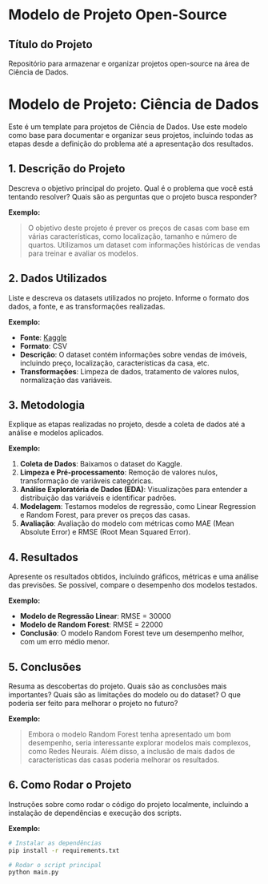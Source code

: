# Modelo de Projeto Open-Source
## Título do Projeto
Repositório para armazenar e organizar projetos open-source na área de Ciência de Dados.

# Modelo de Projeto: Ciência de Dados

Este é um template para projetos de Ciência de Dados. Use este modelo como base para documentar e organizar seus projetos, incluindo todas as etapas desde a definição do problema até a apresentação dos resultados.

## 1. Descrição do Projeto

Descreva o objetivo principal do projeto. Qual é o problema que você está tentando resolver? Quais são as perguntas que o projeto busca responder?

**Exemplo:**
> O objetivo deste projeto é prever os preços de casas com base em várias características, como localização, tamanho e número de quartos. Utilizamos um dataset com informações históricas de vendas para treinar e avaliar os modelos.

## 2. Dados Utilizados

Liste e descreva os datasets utilizados no projeto. Informe o formato dos dados, a fonte, e as transformações realizadas.

**Exemplo:**
- **Fonte**: [Kaggle](https://www.kaggle.com/)
- **Formato**: CSV
- **Descrição**: O dataset contém informações sobre vendas de imóveis, incluindo preço, localização, características da casa, etc.
- **Transformações**: Limpeza de dados, tratamento de valores nulos, normalização das variáveis.

## 3. Metodologia

Explique as etapas realizadas no projeto, desde a coleta de dados até a análise e modelos aplicados.

**Exemplo:**
1. **Coleta de Dados**: Baixamos o dataset do Kaggle.
2. **Limpeza e Pré-processamento**: Remoção de valores nulos, transformação de variáveis categóricas.
3. **Análise Exploratória de Dados (EDA)**: Visualizações para entender a distribuição das variáveis e identificar padrões.
4. **Modelagem**: Testamos modelos de regressão, como Linear Regression e Random Forest, para prever os preços das casas.
5. **Avaliação**: Avaliação do modelo com métricas como MAE (Mean Absolute Error) e RMSE (Root Mean Squared Error).

## 4. Resultados

Apresente os resultados obtidos, incluindo gráficos, métricas e uma análise das previsões. Se possível, compare o desempenho dos modelos testados.

**Exemplo:**
- **Modelo de Regressão Linear**: RMSE = 30000
- **Modelo de Random Forest**: RMSE = 22000
- **Conclusão**: O modelo Random Forest teve um desempenho melhor, com um erro médio menor.

## 5. Conclusões

Resuma as descobertas do projeto. Quais são as conclusões mais importantes? Quais são as limitações do modelo ou do dataset? O que poderia ser feito para melhorar o projeto no futuro?

**Exemplo:**
> Embora o modelo Random Forest tenha apresentado um bom desempenho, seria interessante explorar modelos mais complexos, como Redes Neurais. Além disso, a inclusão de mais dados de características das casas poderia melhorar os resultados.

## 6. Como Rodar o Projeto

Instruções sobre como rodar o código do projeto localmente, incluindo a instalação de dependências e execução dos scripts.

**Exemplo:**
```bash
# Instalar as dependências
pip install -r requirements.txt

# Rodar o script principal
python main.py
